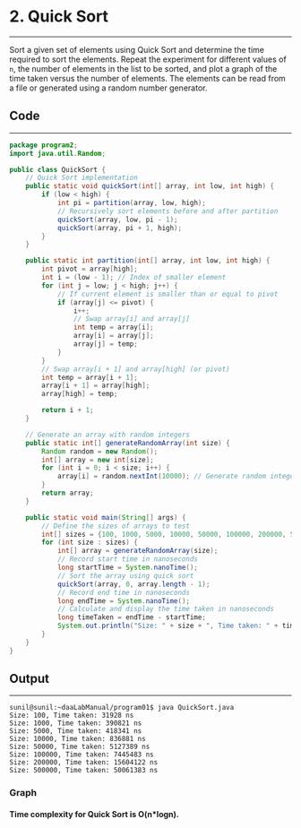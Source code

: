 # 2. Quick Sort
---------

Sort a given set of elements using Quick Sort and determine the time required to sort the elements. Repeat the experiment for different values of `n`, the number of elements in the list to be sorted, and plot a graph of the time taken versus the number of elements. The elements can be read from a file or generated using a random number generator.

## Code
------------

```java
package program2;
import java.util.Random;

public class QuickSort {
    // Quick Sort implementation
    public static void quickSort(int[] array, int low, int high) {
        if (low < high) {
            int pi = partition(array, low, high);
            // Recursively sort elements before and after partition
            quickSort(array, low, pi - 1);
            quickSort(array, pi + 1, high);
        }
    }

    public static int partition(int[] array, int low, int high) {
        int pivot = array[high];
        int i = (low - 1); // Index of smaller element
        for (int j = low; j < high; j++) {
            // If current element is smaller than or equal to pivot
            if (array[j] <= pivot) {
                i++;
                // Swap array[i] and array[j]
                int temp = array[i];
                array[i] = array[j];
                array[j] = temp;
            }
        }
        // Swap array[i + 1] and array[high] (or pivot)
        int temp = array[i + 1];
        array[i + 1] = array[high];
        array[high] = temp;

        return i + 1;
    }

    // Generate an array with random integers
    public static int[] generateRandomArray(int size) {
        Random random = new Random();
        int[] array = new int[size];
        for (int i = 0; i < size; i++) {
            array[i] = random.nextInt(10000); // Generate random integers between 0 and 9999
        }
        return array;
    }

    public static void main(String[] args) {
        // Define the sizes of arrays to test
        int[] sizes = {100, 1000, 5000, 10000, 50000, 100000, 200000, 500000};
        for (int size : sizes) {
            int[] array = generateRandomArray(size);
            // Record start time in nanoseconds
            long startTime = System.nanoTime();
            // Sort the array using quick sort
            quickSort(array, 0, array.length - 1);
            // Record end time in nanoseconds
            long endTime = System.nanoTime();
            // Calculate and display the time taken in nanoseconds
            long timeTaken = endTime - startTime;
            System.out.println("Size: " + size + ", Time taken: " + timeTaken + " ns");
        }
    }
}

```

## Output
---------

```
sunil@sunil:~daaLabManual/program01$ java QuickSort.java
Size: 100, Time taken: 31928 ns
Size: 1000, Time taken: 390821 ns
Size: 5000, Time taken: 418341 ns
Size: 10000, Time taken: 836881 ns
Size: 50000, Time taken: 5127389 ns
Size: 100000, Time taken: 7445483 ns
Size: 200000, Time taken: 15604122 ns
Size: 500000, Time taken: 50061383 ns
```

### Graph

#### Time complexity for Quick Sort is O(n*logn).


